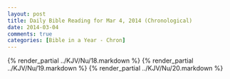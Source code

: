 ```yaml
---
layout: post
title: Daily Bible Reading for Mar 4, 2014 (Chronological)
date: 2014-03-04
comments: true
categories: [Bible in a Year - Chron]
---
```

{% render_partial ../KJV/Nu/18.markdown %}
{% render_partial ../KJV/Nu/19.markdown %}
{% render_partial ../KJV/Nu/20.markdown %}
